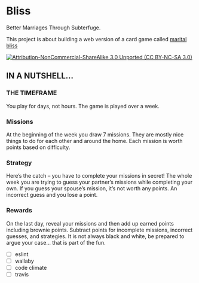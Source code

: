 # Bliss

Better Marriages Through Subterfuge.

This project is about building a web version of a card game called [marital bliss](http://www.maritalblissgame.com)

[
![Attribution-NonCommercial-ShareAlike 3.0 Unported (CC BY-NC-SA 3.0)](https://mirrors.creativecommons.org/presskit/buttons/88x31/svg/by-nc-sa.svg)
](https://creativecommons.org/licenses/by-nc-sa/3.0/)

## IN A NUTSHELL...

### THE TIMEFRAME

You play for days, not hours.
The game is played over a week.

### Missions

At the beginning of the week you draw 7 missions. They are mostly nice things to do for each other and around the home. Each mission is worth points based on difficulty.

### Strategy

Here’s the catch – you have to complete your missions in secret! The whole week you are trying to guess your partner’s missions while completing your own. If you guess your spouse’s mission, it’s not worth any points. An incorrect guess and you lose a point.

### Rewards

On the last day, reveal your missions and then add up earned points including brownie points. Subtract points for incomplete missions, incorrect guesses, and strategies. It is not always black and white, be prepared to argue your case... that is part of the fun.

- [ ] eslint
- [ ] wallaby
- [ ] code climate
- [ ] travis
